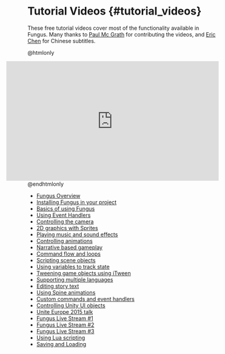 # Tutorial Videos {#tutorial_videos}

These free tutorial videos cover most of the functionality available in Fungus. Many thanks to [Paul Mc Grath](http://whackala.com) for contributing the videos, and [Eric Chen](https://twitter.com/Eric_hjk) for Chinese subtitles.

@htmlonly
<div align="center" style="float:right;">
<iframe width="560" height="315" src="https://www.youtube.com/embed/F1vmEtQ7k6M?list=PLiMlyObJfJmUohJ_M2pJhtrNKuNECo2Uk" frameborder="0" allowfullscreen></iframe>
</div>
@endhtmlonly

* [Fungus Overview]
* [Installing Fungus in your project]
* [Basics of using Fungus]
* [Using Event Handlers]
* [Controlling the camera]
* [2D graphics with Sprites]
* [Playing music and sound effects]
* [Controlling animations]
* [Narrative based gameplay]
* [Command flow and loops]
* [Scripting scene objects]
* [Using variables to track state]
* [Tweening game objects using iTween]
* [Supporting multiple languages]
* [Editing story text]
* [Using Spine animations]
* [Custom commands and event handlers]
* [Controlling Unity UI objects]
* [Unite Europe 2015 talk]
* [Fungus Live Stream #1]
* [Fungus Live Stream #2]
* [Fungus Live Stream #3]
* [Using Lua scripting]
* [Saving and Loading]

[Fungus Overview]: https://www.youtube.com/watch?v=F1vmEtQ7k6M
[Installing Fungus in your project]: https://www.youtube.com/watch?v=BQRdRz9Q5VY
[Basics of using Fungus]: https://www.youtube.com/watch?v=u5fhU7xAz2o
[Using Event Handlers]: https://www.youtube.com/watch?v=-rtnk9OGCQY
[Controlling the camera]: https://www.youtube.com/watch?v=BTJpWheqTLA
[2D graphics with Sprites]: https://www.youtube.com/watch?v=SLcJkKblqhE
[Playing music and sound effects]: https://www.youtube.com/watch?v=lNfM83XRSNQ
[Controlling animations]: https://www.youtube.com/watch?v=HPktzBc7zv4
[Narrative based gameplay]: https://www.youtube.com/watch?v=BVGMVCIUoVc
[Command flow and loops]: https://www.youtube.com/watch?v=vrLNeFsoCyw
[Scripting scene objects]: https://www.youtube.com/watch?v=GY8iJWSbLZg
[Using variables to track state]: https://www.youtube.com/watch?v=uRh7INbed2I
[Tweening game objects using iTween]: https://www.youtube.com/watch?v=Ii2kz0AgqkU
[Supporting multiple languages]: https://www.youtube.com/watch?v=kBIXOwfaaaU
[Editing story text]: https://www.youtube.com/watch?v=WBA-shjuTBA
[Using Spine animations]: https://www.youtube.com/watch?v=4nxfjlKcAhs
[Custom commands and event handlers]: https://www.youtube.com/watch?v=WFEGnS7MU74
[Controlling Unity UI objects]: https://www.youtube.com/watch?v=S3TKQ86xsJM
[Unite Europe 2015 talk]: https://www.youtube.com/watch?v=9zqUx0xZBv4
[Fungus Live Stream #1]: https://www.youtube.com/watch?v=W_lcfZS5REU
[Fungus Live Stream #2]: https://www.youtube.com/watch?v=skxTOqvif3g
[Fungus Live Stream #3]: https://www.youtube.com/watch?v=LTSHaxPsB-M
[Using Lua scripting]: https://www.youtube.com/watch?v=M_Oo9FpVTos
[Saving and Loading]: https://www.youtube.com/watch?v=Bd4RDcCc0lE
